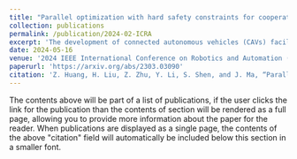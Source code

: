 ```yaml
---
title: "Parallel optimization with hard safety constraints for cooperative planning of connected autonomous vehicles"
collection: publications
permalink: /publication/2024-02-ICRA
excerpt: 'The development of connected autonomous vehicles (CAVs) facilitates the enhancement of traffic efficiency in complicated scenarios. In unsignalized roundabout scenarios, difficulties remain unsolved in developing an effective and efficient coordination strategy for CAVs. In this paper, we formulate the cooperative autonomous driving problem of CAVs in the roundabout scenario as a constrained optimal control problem, and propose a computationally-efficient parallel optimization framework to generate strategies for CAVs such that the travel efficiency is improved with hard safety guarantees. All constraints involved in the roundabout scenario are addressed appropriately with convex approximation, such that the convexity property of the reformulated optimization problem is exhibited. Then, a parallel optimization algorithm is presented to solve the reformulated optimization problem, where an embodied iterative nearest neighbor search strategy to determine the optimal passing sequence in the roundabout scenario. It is noteworthy that the travel efficiency in the roundabout scenario is enhanced and the computation burden is considerably alleviated with the innovation development. We also examine the proposed method in CARLA simulator and perform thorough comparisons with a rule-based baseline and the commonly used IPOPT optimization solver to demonstrate the effectiveness and efficiency of the proposed approach.'
date: 2024-05-16
venue: '2024 IEEE International Conference on Robotics and Automation (ICRA 2024)'
paperurl: 'https://arxiv.org/abs/2303.03090'
citation: 'Z. Huang, H. Liu, Z. Zhu, Y. Li, S. Shen, and J. Ma, “Parallel optimization with hard safety constraints for cooperative planning of connected autonomous vehicles,” in Proceedings of IEEE International Conference on Robotics and Automation (ICRA), IEEE, 2024, pp. 1-7.'
---
```


The contents above will be part of a list of publications, if the user clicks the link for the publication than the contents of section will be rendered as a full page, allowing you to provide more information about the paper for the reader. When publications are displayed as a single page, the contents of the above "citation" field will automatically be included below this section in a smaller font.
